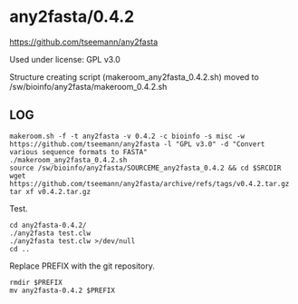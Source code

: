any2fasta/0.4.2
===============

<https://github.com/tseemann/any2fasta>

Used under license:
GPL v3.0


Structure creating script (makeroom_any2fasta_0.4.2.sh) moved to /sw/bioinfo/any2fasta/makeroom_0.4.2.sh

LOG
---

    makeroom.sh -f -t any2fasta -v 0.4.2 -c bioinfo -s misc -w https://github.com/tseemann/any2fasta -l "GPL v3.0" -d "Convert various sequence formats to FASTA"
    ./makeroom_any2fasta_0.4.2.sh 
    source /sw/bioinfo/any2fasta/SOURCEME_any2fasta_0.4.2 && cd $SRCDIR
    wget https://github.com/tseemann/any2fasta/archive/refs/tags/v0.4.2.tar.gz
    tar xf v0.4.2.tar.gz 

Test.

    cd any2fasta-0.4.2/
    ./any2fasta test.clw 
    ./any2fasta test.clw >/dev/null
    cd ..

Replace PREFIX with the git repository.

    rmdir $PREFIX
    mv any2fasta-0.4.2 $PREFIX

